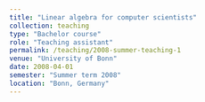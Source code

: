 ```yaml
---
title: "Linear algebra for computer scientists"
collection: teaching
type: "Bachelor course"
role: "Teaching assistant"
permalink: /teaching/2008-summer-teaching-1
venue: "University of Bonn"
date: 2008-04-01
semester: "Summer term 2008"
location: "Bonn, Germany"
---
```



